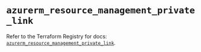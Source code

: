 # `azurerm_resource_management_private_link`

Refer to the Terraform Registry for docs: [`azurerm_resource_management_private_link`](https://registry.terraform.io/providers/hashicorp/azurerm/4.20.0/docs/resources/resource_management_private_link).
